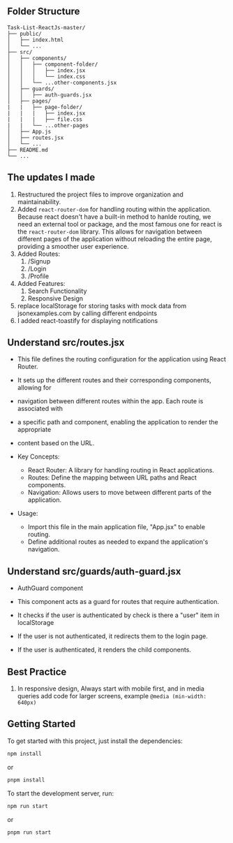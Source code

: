 ## Folder Structure

```
Task-List-ReactJs-master/
├── public/
│   ├── index.html
│   └── ...
├── src/
│   ├── components/
│   │   ├── component-folder/
│   │   │   ├── index.jsx
│   │   │   └── index.css
│   │   └── ...other-components.jsx
│   ├── guards/
│   │   ├── auth-guards.jsx
│   ├── pages/
|   |   ├── page-folder/
|   |   |   ├── index.jsx
|   |   |   ├── file.css
|   |   └── ...other-pages
│   ├── App.js
│   ├── routes.jsx
│   └── ...
├── README.md
└── ...
```

## The updates I made

1. Restructured the project files to improve organization and maintainability.
2. Added `react-router-dom` for handling routing within the application.
   Because react doesn't have a built-in method to hanlde routing, we need an external tool or package, and the most famous one for react is the `react-router-dom` library.
   This allows for navigation between different pages of the application without reloading the entire page, providing a smoother user experience.
3. Added Routes:
   1. /Signup
   2. /Login
   3. /Profile
4. Added Features:
   1. Search Functionality
   2. Responsive Design
5. replace localStorage for storing tasks with mock data from jsonexamples.com by calling different endpoints
6. I added react-toastify for displaying notifications

## Understand src/routes.jsx

- This file defines the routing configuration for the application using React Router.
- It sets up the different routes and their corresponding components, allowing for
- navigation between different routes within the app. Each route is associated with
- a specific path and component, enabling the application to render the appropriate
- content based on the URL.

- Key Concepts:

  - React Router: A library for handling routing in React applications.
  - Routes: Define the mapping between URL paths and React components.
  - Navigation: Allows users to move between different parts of the application.

- Usage:
  - Import this file in the main application file, "App.jsx" to enable routing.
  - Define additional routes as needed to expand the application's navigation.

## Understand src/guards/auth-guard.jsx

- AuthGuard component

- This component acts as a guard for routes that require authentication.
- It checks if the user is authenticated by check is there a "user" item in localStorage
- If the user is not authenticated, it redirects them to the login page.
- If the user is authenticated, it renders the child components.

## Best Practice

1. In responsive design, Always start with mobile first, and in media queries add code for larger screens, example `@media (min-width: 640px)`

## Getting Started

To get started with this project, just install the dependencies:

```bash
npm install
```

or

```bash
pnpm install
```

To start the development server, run:

```bash
npm run start
```

or

```bash
pnpm run start
```
